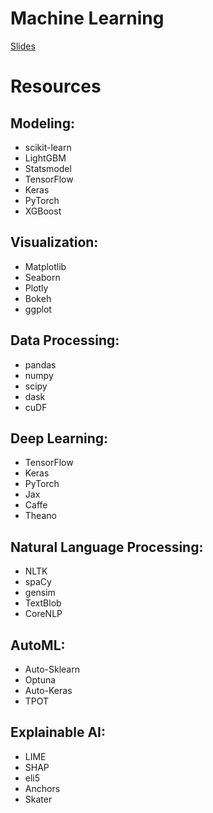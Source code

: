 # Machine Learning

[Slides](https://docs.google.com/presentation/d/1JNEldtzvjlmh3LG-Mm-jV2cpWt6UBMG4jU11VF3vG6I/edit?usp=sharing)


# Resources
## Modeling:
- scikit-learn
- LightGBM
- Statsmodel
- TensorFlow
- Keras
- PyTorch
- XGBoost

## Visualization:
- Matplotlib
- Seaborn
- Plotly
- Bokeh
- ggplot

## Data Processing:
- pandas
- numpy
- scipy
- dask
- cuDF

## Deep Learning:
- TensorFlow
- Keras
- PyTorch
- Jax
- Caffe
- Theano

## Natural Language Processing:
- NLTK
- spaCy
- gensim
- TextBlob
- CoreNLP

## AutoML:
- Auto-Sklearn
- Optuna
- Auto-Keras
- TPOT

## Explainable AI:
- LIME
- SHAP
- eli5
- Anchors
- Skater

